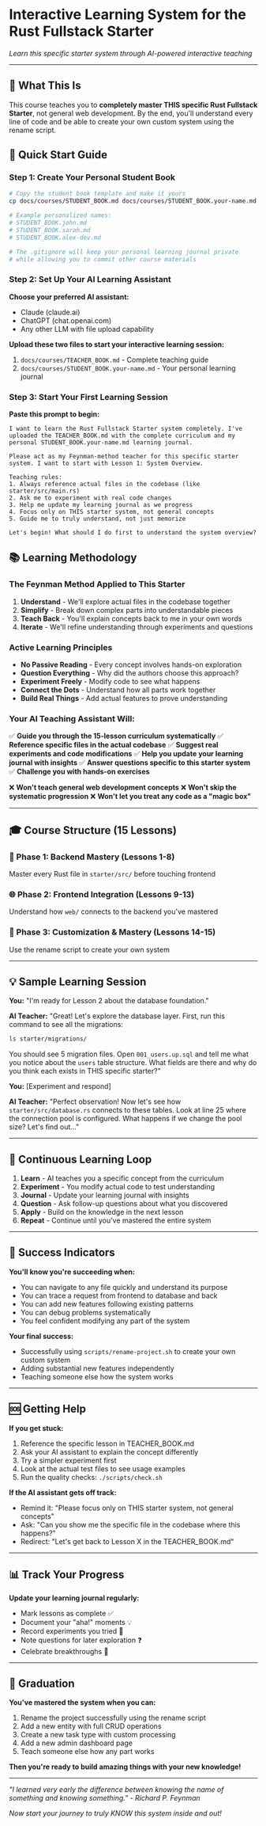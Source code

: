 # Interactive Learning System for the Rust Fullstack Starter

*Learn this specific starter system through AI-powered interactive teaching*

---

## 🎯 What This Is

This course teaches you to **completely master THIS specific Rust Fullstack Starter**, not general web development. By the end, you'll understand every line of code and be able to create your own custom system using the rename script.

## 🚀 Quick Start Guide

### Step 1: Create Your Personal Student Book
```bash
# Copy the student book template and make it yours
cp docs/courses/STUDENT_BOOK.md docs/courses/STUDENT_BOOK.your-name.md

# Example personalized names:
# STUDENT_BOOK.john.md
# STUDENT_BOOK.sarah.md
# STUDENT_BOOK.alex-dev.md

# The .gitignore will keep your personal learning journal private
# while allowing you to commit other course materials
```

### Step 2: Set Up Your AI Learning Assistant

**Choose your preferred AI assistant:**
- Claude (claude.ai)
- ChatGPT (chat.openai.com)
- Any other LLM with file upload capability

**Upload these two files to start your interactive learning session:**
1. `docs/courses/TEACHER_BOOK.md` - Complete teaching guide
2. `docs/courses/STUDENT_BOOK.your-name.md` - Your personal learning journal

### Step 3: Start Your First Learning Session

**Paste this prompt to begin:**

```
I want to learn the Rust Fullstack Starter system completely. I've uploaded the TEACHER_BOOK.md with the complete curriculum and my personal STUDENT_BOOK.your-name.md learning journal.

Please act as my Feynman-method teacher for this specific starter system. I want to start with Lesson 1: System Overview.

Teaching rules:
1. Always reference actual files in the codebase (like starter/src/main.rs)
2. Ask me to experiment with real code changes
3. Help me update my learning journal as we progress
4. Focus only on THIS starter system, not general concepts
5. Guide me to truly understand, not just memorize

Let's begin! What should I do first to understand the system overview?
```

## 📚 Learning Methodology

### The Feynman Method Applied to This Starter

1. **Understand** - We'll explore actual files in the codebase together
2. **Simplify** - Break down complex parts into understandable pieces
3. **Teach Back** - You'll explain concepts back to me in your own words
4. **Iterate** - We'll refine understanding through experiments and questions

### Active Learning Principles

- **No Passive Reading** - Every concept involves hands-on exploration
- **Question Everything** - Why did the authors choose this approach?
- **Experiment Freely** - Modify code to see what happens
- **Connect the Dots** - Understand how all parts work together
- **Build Real Things** - Add actual features to prove understanding

### Your AI Teaching Assistant Will:

✅ **Guide you through the 15-lesson curriculum systematically**
✅ **Reference specific files in the actual codebase**
✅ **Suggest real experiments and code modifications**
✅ **Help you update your learning journal with insights**
✅ **Answer questions specific to this starter system**
✅ **Challenge you with hands-on exercises**

❌ **Won't teach general web development concepts**
❌ **Won't skip the systematic progression**
❌ **Won't let you treat any code as a "magic box"**

---

## 🎓 Course Structure (15 Lessons)

### 📖 Phase 1: Backend Mastery (Lessons 1-8)
Master every Rust file in `starter/src/` before touching frontend

### 🌐 Phase 2: Frontend Integration (Lessons 9-13)
Understand how `web/` connects to the backend you've mastered

### 🔧 Phase 3: Customization & Mastery (Lessons 14-15)
Use the rename script to create your own system

---

## 💡 Sample Learning Session

**You:** "I'm ready for Lesson 2 about the database foundation."

**AI Teacher:** "Great! Let's explore the database layer. First, run this command to see all the migrations:

```bash
ls starter/migrations/
```

You should see 5 migration files. Open `001_users.up.sql` and tell me what you notice about the `users` table structure. What fields are there and why do you think each exists in THIS specific starter?"

**You:** [Experiment and respond]

**AI Teacher:** "Perfect observation! Now let's see how `starter/src/database.rs` connects to these tables. Look at line 25 where the connection pool is configured. What happens if we change the pool size? Let's find out..."

---

## 🔄 Continuous Learning Loop

1. **Learn** - AI teaches you a specific concept from the curriculum
2. **Experiment** - You modify actual code to test understanding
3. **Journal** - Update your learning journal with insights
4. **Question** - Ask follow-up questions about what you discovered
5. **Apply** - Build on the knowledge in the next lesson
6. **Repeat** - Continue until you've mastered the entire system

---

## 🎯 Success Indicators

**You'll know you're succeeding when:**
- You can navigate to any file quickly and understand its purpose
- You can trace a request from frontend to database and back
- You can add new features following existing patterns
- You can debug problems systematically
- You feel confident modifying any part of the system

**Your final success:**
- Successfully using `scripts/rename-project.sh` to create your own custom system
- Adding substantial new features independently
- Teaching someone else how the system works

---

## 🆘 Getting Help

**If you get stuck:**
1. Reference the specific lesson in TEACHER_BOOK.md
2. Ask your AI assistant to explain the concept differently
3. Try a simpler experiment first
4. Look at the actual test files to see usage examples
5. Run the quality checks: `./scripts/check.sh`

**If the AI assistant gets off track:**
- Remind it: "Please focus only on THIS starter system, not general concepts"
- Ask: "Can you show me the specific file in the codebase where this happens?"
- Redirect: "Let's get back to Lesson X in the TEACHER_BOOK.md"

---

## 📊 Track Your Progress

**Update your learning journal regularly:**
- Mark lessons as complete ✅
- Document your "aha!" moments 💡
- Record experiments you tried 🔬
- Note questions for later exploration ❓
- Celebrate breakthroughs 🎉

---

## 🎉 Graduation

**You've mastered the system when you can:**
1. Rename the project successfully using the rename script
2. Add a new entity with full CRUD operations
3. Create a new task type with custom processing
4. Add a new admin dashboard page
5. Teach someone else how any part works

**Then you're ready to build amazing things with your new knowledge!**

---

*"I learned very early the difference between knowing the name of something and knowing something." - Richard P. Feynman*

*Now start your journey to truly KNOW this system inside and out!*